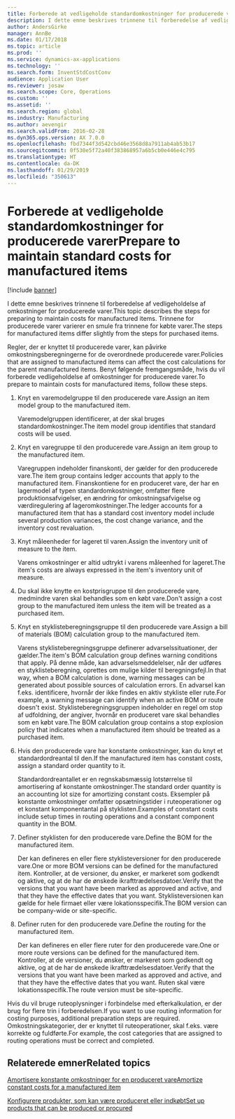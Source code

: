 ```yaml
---
title: Forberede at vedligeholde standardomkostninger for producerede varer
description: I dette emne beskrives trinnene til forberedelse af vedligeholdelse af omkostninger for producerede varer.
author: AndersGirke
manager: AnnBe
ms.date: 01/17/2018
ms.topic: article
ms.prod: ''
ms.service: dynamics-ax-applications
ms.technology: ''
ms.search.form: InventStdCostConv
audience: Application User
ms.reviewer: josaw
ms.search.scope: Core, Operations
ms.custom: ''
ms.assetid: ''
ms.search.region: global
ms.industry: Manufacturing
ms.author: aevengir
ms.search.validFrom: 2016-02-28
ms.dyn365.ops.version: AX 7.0.0
ms.openlocfilehash: fbd7344f3d542cbd46e3568d8a7911ab4ab53b17
ms.sourcegitcommit: 0f530e5f72a40f383868957a6b5cb0e446e4c795
ms.translationtype: HT
ms.contentlocale: da-DK
ms.lasthandoff: 01/29/2019
ms.locfileid: "350613"
---
```

# <a name="prepare-to-maintain-standard-costs-for-manufactured-items"></a><span data-ttu-id="b6bec-103">Forberede at vedligeholde standardomkostninger for producerede varer</span><span class="sxs-lookup"><span data-stu-id="b6bec-103">Prepare to maintain standard costs for manufactured items</span></span>

[!include [banner](../includes/banner.md)]

<span data-ttu-id="b6bec-104">I dette emne beskrives trinnene til forberedelse af vedligeholdelse af omkostninger for producerede varer.</span><span class="sxs-lookup"><span data-stu-id="b6bec-104">This topic describes the steps for preparing to maintain costs for manufactured items.</span></span> <span data-ttu-id="b6bec-105">Trinnene for producerede varer varierer en smule fra trinnene for købte varer.</span><span class="sxs-lookup"><span data-stu-id="b6bec-105">The steps for manufactured items differ slightly from the steps for purchased items.</span></span>

<span data-ttu-id="b6bec-106">Regler, der er knyttet til producerede varer, kan påvirke omkostningsberegningerne for de overordnede producerede varer.</span><span class="sxs-lookup"><span data-stu-id="b6bec-106">Policies that are assigned to manufactured items can affect the cost calculations for the parent manufactured items.</span></span> <span data-ttu-id="b6bec-107">Benyt følgende fremgangsmåde, hvis du vil forberede vedligeholdelse af omkostninger for producerede varer.</span><span class="sxs-lookup"><span data-stu-id="b6bec-107">To prepare to maintain costs for manufactured items, follow these steps.</span></span>

1. <span data-ttu-id="b6bec-108">Knyt en varemodelgruppe til den producerede vare.</span><span class="sxs-lookup"><span data-stu-id="b6bec-108">Assign an item model group to the manufactured item.</span></span> 

   <span data-ttu-id="b6bec-109">Varemodelgruppen identificerer, at der skal bruges standardomkostninger.</span><span class="sxs-lookup"><span data-stu-id="b6bec-109">The item model group identifies that standard costs will be used.</span></span>

2. <span data-ttu-id="b6bec-110">Knyt en varegruppe til den producerede vare.</span><span class="sxs-lookup"><span data-stu-id="b6bec-110">Assign an item group to the manufactured item.</span></span> 

   <span data-ttu-id="b6bec-111">Varegruppen indeholder finanskonti, der gælder for den producerede vare.</span><span class="sxs-lookup"><span data-stu-id="b6bec-111">The item group contains ledger accounts that apply to the manufactured item.</span></span> <span data-ttu-id="b6bec-112">Finanskontiene for en produceret vare, der har en lagermodel af typen standardomkostninger, omfatter flere produktionsafvigelser, en ændring for omkostningsafvigelse og værdiregulering af lageromkostninger.</span><span class="sxs-lookup"><span data-stu-id="b6bec-112">The ledger accounts for a manufactured item that has a standard cost inventory model include several production variances, the cost change variance, and the inventory cost revaluation.</span></span>

3. <span data-ttu-id="b6bec-113">Knyt måleenheder for lageret til varen.</span><span class="sxs-lookup"><span data-stu-id="b6bec-113">Assign the inventory unit of measure to the item.</span></span> 

   <span data-ttu-id="b6bec-114">Varens omkostninger er altid udtrykt i varens måleenhed for lageret.</span><span class="sxs-lookup"><span data-stu-id="b6bec-114">The item's costs are always expressed in the item's inventory unit of measure.</span></span>

4. <span data-ttu-id="b6bec-115">Du skal ikke knytte en kostprisgruppe til den producerede vare, medmindre varen skal behandles som en købt vare.</span><span class="sxs-lookup"><span data-stu-id="b6bec-115">Don't assign a cost group to the manufactured item unless the item will be treated as a purchased item.</span></span>

5. <span data-ttu-id="b6bec-116">Knyt en styklisteberegningsgruppe til den producerede vare.</span><span class="sxs-lookup"><span data-stu-id="b6bec-116">Assign a bill of materials (BOM) calculation group to the manufactured item.</span></span> 

   <span data-ttu-id="b6bec-117">Varens styklisteberegningsgruppe definerer advarselssituationer, der gælder.</span><span class="sxs-lookup"><span data-stu-id="b6bec-117">The item's BOM calculation group defines warning conditions that apply.</span></span> <span data-ttu-id="b6bec-118">På denne måde, kan advarselsmeddelelser, når der udføres en styklisteberegning, oprettes om mulige kilder til beregningsfejl.</span><span class="sxs-lookup"><span data-stu-id="b6bec-118">In that way, when a BOM calculation is done, warning messages can be generated about possible sources of calculation errors.</span></span> <span data-ttu-id="b6bec-119">En advarsel kan f.eks. identificere, hvornår der ikke findes en aktiv stykliste eller rute.</span><span class="sxs-lookup"><span data-stu-id="b6bec-119">For example, a warning message can identify when an active BOM or route doesn't exist.</span></span> <span data-ttu-id="b6bec-120">Styklisteberegningsgruppen indeholder en regel om stop af udfoldning, der angiver, hvornår en produceret vare skal behandles som en købt vare.</span><span class="sxs-lookup"><span data-stu-id="b6bec-120">The BOM calculation group contains a stop explosion policy that indicates when a manufactured item should be treated as a purchased item.</span></span>

6. <span data-ttu-id="b6bec-121">Hvis den producerede vare har konstante omkostninger, kan du knyt et standardordreantal til den.</span><span class="sxs-lookup"><span data-stu-id="b6bec-121">If the manufactured item has constant costs, assign a standard order quantity to it.</span></span> 

   <span data-ttu-id="b6bec-122">Standardordreantallet er en regnskabsmæssig lotstørrelse til amortisering af konstante omkostninger.</span><span class="sxs-lookup"><span data-stu-id="b6bec-122">The standard order quantity is an accounting lot size for amortizing constant costs.</span></span> <span data-ttu-id="b6bec-123">Eksempler på konstante omkostninger omfatter opsætningstider i ruteoperationer og et konstant komponentantal på styklisten.</span><span class="sxs-lookup"><span data-stu-id="b6bec-123">Examples of constant costs include setup times in routing operations and a constant component quantity in the BOM.</span></span>

7. <span data-ttu-id="b6bec-124">Definer styklisten for den producerede vare.</span><span class="sxs-lookup"><span data-stu-id="b6bec-124">Define the BOM for the manufactured item.</span></span> 

   <span data-ttu-id="b6bec-125">Der kan defineres en eller flere styklisteversioner for den producerede vare.</span><span class="sxs-lookup"><span data-stu-id="b6bec-125">One or more BOM versions can be defined for the manufactured item.</span></span> <span data-ttu-id="b6bec-126">Kontroller, at de versioner, du ønsker, er markeret som godkendt og aktive, og at de har de ønskede ikrafttrædelsesdatoer.</span><span class="sxs-lookup"><span data-stu-id="b6bec-126">Verify that the versions that you want have been marked as approved and active, and that they have the effective dates that you want.</span></span> <span data-ttu-id="b6bec-127">Styklisteversionen kan gælde for hele firmaet eller være lokationsspecifik.</span><span class="sxs-lookup"><span data-stu-id="b6bec-127">The BOM version can be company-wide or site-specific.</span></span>

8. <span data-ttu-id="b6bec-128">Definer ruten for den producerede vare.</span><span class="sxs-lookup"><span data-stu-id="b6bec-128">Define the routing for the manufactured item.</span></span> 

   <span data-ttu-id="b6bec-129">Der kan defineres en eller flere ruter for den producerede vare.</span><span class="sxs-lookup"><span data-stu-id="b6bec-129">One or more route versions can be defined for the manufactured item.</span></span> <span data-ttu-id="b6bec-130">Kontroller, at de versioner, du ønsker, er markeret som godkendt og aktive, og at de har de ønskede ikrafttrædelsesdatoer.</span><span class="sxs-lookup"><span data-stu-id="b6bec-130">Verify that the versions that you want have been marked as approved and active, and that they have the effective dates that you want.</span></span> <span data-ttu-id="b6bec-131">Ruten skal være lokationsspecifik.</span><span class="sxs-lookup"><span data-stu-id="b6bec-131">The route version must be site-specific.</span></span>

<span data-ttu-id="b6bec-132">Hvis du vil bruge ruteoplysninger i forbindelse med efterkalkulation, er der brug for flere trin i forberedelsen.</span><span class="sxs-lookup"><span data-stu-id="b6bec-132">If you want to use routing information for costing purposes, additional preparation steps are required.</span></span> <span data-ttu-id="b6bec-133">Omkostningskategorier, der er knyttet til ruteoperationer, skal f.eks. være korrekte og fuldførte.</span><span class="sxs-lookup"><span data-stu-id="b6bec-133">For example, the cost categories that are assigned to routing operations must be correct and completed.</span></span>

<a name="related-topics"></a><span data-ttu-id="b6bec-134">Relaterede emner</span><span class="sxs-lookup"><span data-stu-id="b6bec-134">Related topics</span></span>
--------

[<span data-ttu-id="b6bec-135">Amortisere konstante omkostninger for en produceret vare</span><span class="sxs-lookup"><span data-stu-id="b6bec-135">Amortize constant costs for a manufactured item</span></span>](amortize-constant-costs-manufactured-item.md)

[<span data-ttu-id="b6bec-136">Konfigurere produkter, som kan være produceret eller indkøbt</span><span class="sxs-lookup"><span data-stu-id="b6bec-136">Set up products that can be produced or procured</span></span>](manufactured-items-treated-as-purchased-items.md)


